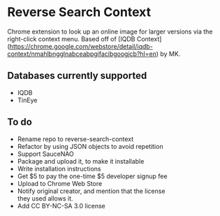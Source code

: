 # Reverse Search Context
Chrome extension to look up an online image for larger versions
via the right-click context menu. Based off of [IQDB Context]
(https://chrome.google.com/webstore/detail/iqdb-context/nmahlbngglnabceabpgifacibgoogjcb?hl=en)
by MK.


## Databases currently supported
* IQDB
* TinEye

## To do
* Rename repo to reverse-search-context
* Refactor by using JSON objects to avoid repetition
* Support SauceNAO
* Package and upload it, to make it installable
* Write installation instructions
* Get $5 to pay the one-time $5 developer signup fee
* Upload to Chrome Web Store
* Notify original creator, and mention that the license  
  they used allows it.
* Add CC BY-NC-SA 3.0 license
